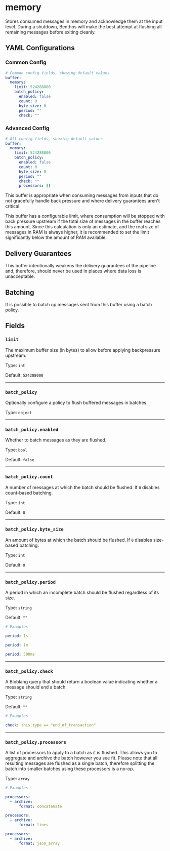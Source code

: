 # memory

Stores consumed messages in memory and acknowledge them at the input level. During a shutdown, Benthos will make the best attempt at flushing all remaining messages before exiting cleanly.

## YAML Configurations

### Common Config

```yaml
# Common config fields, showing default values
buffer:
  memory:
    limit: 524288000
    batch_policy:
      enabled: false
      count: 0
      byte_size: 0
      period: ""
      check: ""
```

### Advanced Config

```yaml
# All config fields, showing default values
buffer:
  memory:
    limit: 524288000
    batch_policy:
      enabled: false
      count: 0
      byte_size: 0
      period: ""
      check: ""
      processors: []
```

This buffer is appropriate when consuming messages from inputs that do not gracefully handle back pressure and where delivery guarantees aren't critical.

This buffer has a configurable limit, where consumption will be stopped with back pressure upstream if the total size of messages in the buffer reaches this amount. Since this calculation is only an estimate, and the real size of messages in RAM is always higher, it is recommended to set the limit significantly below the amount of RAM available.

## Delivery Guarantees

This buffer intentionally weakens the delivery guarantees of the pipeline and, therefore, should never be used in places where data loss is unacceptable.

## Batching

It is possible to batch up messages sent from this buffer using a batch policy.

## Fields

### `limit`

The maximum buffer size (in bytes) to allow before applying backpressure upstream.

Type: `int`

Default: `524288000`

---

### `batch_policy`

Optionally configure a policy to flush buffered messages in batches.

Type: `object`

---

### `batch_policy.enabled`

Whether to batch messages as they are flushed.

Type: `bool`

Default: `false`

---

### `batch_policy.count`

A number of messages at which the batch should be flushed. If `0` disables count-based batching.

Type: `int`

Default: `0`

---

### `batch_policy.byte_size`

An amount of bytes at which the batch should be flushed. If `0` disables size-based batching.

Type: `int`

Default: `0`

---

### `batch_policy.period`

A period in which an incomplete batch should be flushed regardless of its size.

Type: `string`

Default: `""`

```yaml
# Examples

period: 1s

period: 1m

period: 500ms
```

---

### `batch_policy.check`

A Bloblang query that should return a boolean value indicating whether a message should end a batch.

Type: `string`

Default: `""`

```yaml
# Examples

check: this.type == "end_of_transaction"
```

---

### `batch_policy.processors`

A list of processors to apply to a batch as it is flushed. This allows you to aggregate and archive the batch however you see fit. Please note that all resulting messages are flushed as a single batch, therefore splitting the batch into smaller batches using these processors is a no-op.

Type: `array`

```yaml
# Examples

processors:
  - archive:
      format: concatenate

processors:
  - archive:
      format: lines

processors:
  - archive:
      format: json_array
```
